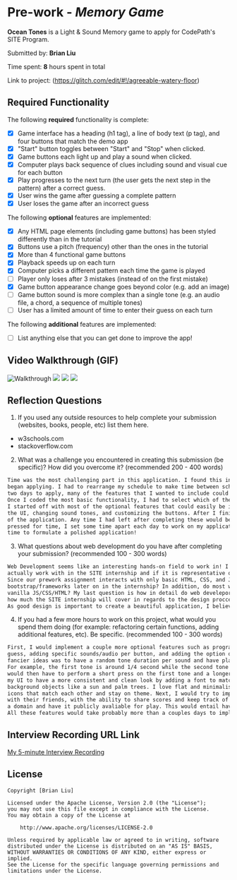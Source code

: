 # Pre-work - *Memory Game*

**Ocean Tones** is a Light & Sound Memory game to apply for CodePath's SITE Program. 

Submitted by: **Brian Liu**

Time spent: **8** hours spent in total

Link to project: (https://glitch.com/edit/#!/agreeable-watery-floor)

## Required Functionality

The following **required** functionality is complete:

* [x] Game interface has a heading (h1 tag), a line of body text (p tag), and four buttons that match the demo app
* [x] "Start" button toggles between "Start" and "Stop" when clicked. 
* [x] Game buttons each light up and play a sound when clicked. 
* [x] Computer plays back sequence of clues including sound and visual cue for each button
* [x] Play progresses to the next turn (the user gets the next step in the pattern) after a correct guess. 
* [x] User wins the game after guessing a complete pattern
* [x] User loses the game after an incorrect guess

The following **optional** features are implemented:

* [x] Any HTML page elements (including game buttons) has been styled differently than in the tutorial
* [x] Buttons use a pitch (frequency) other than the ones in the tutorial
* [x] More than 4 functional game buttons
* [x] Playback speeds up on each turn
* [x] Computer picks a different pattern each time the game is played
* [ ] Player only loses after 3 mistakes (instead of on the first mistake)
* [x] Game button appearance change goes beyond color (e.g. add an image)
* [ ] Game button sound is more complex than a single tone (e.g. an audio file, a chord, a sequence of multiple tones)
* [ ] User has a limited amount of time to enter their guess on each turn

The following **additional** features are implemented:

- [ ] List anything else that you can get done to improve the app!

## Video Walkthrough (GIF)

![Walkthrough](http://g.recordit.co/I197i0OUi2.gif)
![](gif2-link-here)
![](gif3-link-here)
![](gif4-link-here)

## Reflection Questions
1. If you used any outside resources to help complete your submission (websites, books, people, etc) list them here. 

* w3schools.com
* stackoverflow.com

2. What was a challenge you encountered in creating this submission (be specific)? How did you overcome it? (recommended 200 - 400 words) 
```markdown
Time was the most challenging part in this application. I found this internship opportunity on March 30, and immediately
began applying. I had to rearrange my schedule to make time between schoolwork for this application. Because I only had
two days to apply, many of the features that I wanted to include could not be implemented due to time constraints.
Once I coded the most basic functionality, I had to select which of the optional features I wanted to work on.
I started off with most of the optional features that could easily be implemented in one sit-down such as improving
the UI, changing sound tones, and customizing the buttons. After I finished these features, I worked on the other parts
of the application. Any time I had left after completing these would be dedicated to polishing my game. Even though I was
pressed for time, I set some time apart each day to work on my application. I made sure to use any possible bit of spare 
time to formulate a polished application! 
```

3. What questions about web development do you have after completing your submission? (recommended 100 - 300 words) 
```markdown
Web Development seems like an interesting hands-on field to work in! I'm interested to see what we will 
actually work with in the SITE internship and if it is representative of what real web developers do in the industry. 
Since our prework assignment interacts with only basic HTML, CSS, and Javascript, my question is; will we be working with 
bootstrap/frameworks later on in the internship? In addition, do most web developers only use frameworks without using 
vanilla JS/CSS/HTML? My last question is how in detail do web develepors need to know about ux design? I was wondering 
how much the SITE internship will cover in regards to the design proccess, which I feel like is not covered enough. 
As good design is important to create a beautiful application, I believe CS classes don't really touch on this topic enough.
```

4. If you had a few more hours to work on this project, what would you spend them doing (for example: refactoring certain functions, adding additional features, etc). Be specific. (recommended 100 - 300 words) 
```markdown
First, I would implement a couple more optional features such as programming a limited amount of time for each 
guess, adding specific sounds/audio per button, and adding the option of 3 guesses before the game ends. One of my 
fancier ideas was to have a random tone duration per sound and have players replicate the duration of the tone. 
For example, the first tone is around 1/4 second while the second tone is around 1 second. The player 
would then have to perform a short press on the first tone and a longer press on the second tone. Next, I would revamp 
my UI to have a more consistent and clean look by adding a font to match my beach theme and including more images as 
background objects like a sun and palm trees. I love flat and minimalistic design, so I would add consistent vector 
icons that match each other and stay on theme. Next, I would try to implement a scoreboard, where players can compete 
with their friends, with the ability to share scores and keep track of their progress. Finally, I would push this to 
a domain and have it publicly avaliable for play. This would entail having a online database to store player progress. 
All these features would take probably more than a couples days to implement. 

```

## Interview Recording URL Link

[My 5-minute Interview Recording](https://www.loom.com/share/42217a8aa18a43e28ac3e58d067df6e9)


## License

    Copyright [Brian Liu]

    Licensed under the Apache License, Version 2.0 (the "License");
    you may not use this file except in compliance with the License.
    You may obtain a copy of the License at

        http://www.apache.org/licenses/LICENSE-2.0

    Unless required by applicable law or agreed to in writing, software
    distributed under the License is distributed on an "AS IS" BASIS,
    WITHOUT WARRANTIES OR CONDITIONS OF ANY KIND, either express or implied.
    See the License for the specific language governing permissions and
    limitations under the License.
